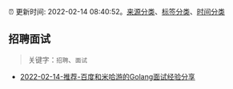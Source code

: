 :alarm_clock: 更新时间: 2022-02-14 08:40:52。[来源分类](../README.md)、[标签分类](../TAGS.md)、[时间分类](../TIMELINE.md)

## 招聘面试


> 关键字：`招聘`、`面试`



- [2022-02-14-推荐-百度和米哈游的Golang面试经验分享](https://toutiao.io/k/q0sox0k) 